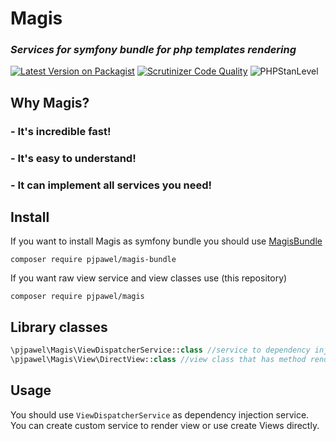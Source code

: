 # Magis

### *Services for symfony bundle for php templates rendering*

[![Latest Version on Packagist](https://img.shields.io/packagist/v/pjpawel/magis.svg?style=flat-square)](https://packagist.org/packages/pjpawel/magis)
[![Scrutinizer Code Quality](https://scrutinizer-ci.com/g/pjpawel/Magis/badges/quality-score.png?b=dev)](https://scrutinizer-ci.com/g/pjpawel/Magis/?branch=dev)
![PHPStanLevel](https://img.shields.io/badge/PHPStan-level%209-brightgreen.svg?style=flat)

## Why Magis?
### - It's incredible fast!
### - It's easy to understand!
### - It can implement all services you need!


## Install

If you want to install Magis as symfony bundle you should use [MagisBundle](https://github.com/pjpawel/MagisBundle)
```
composer require pjpawel/magis-bundle
```
If you want raw view service and view classes use (this repository)
```
composer require pjpawel/magis
```

## Library classes

```php
\pjpawel\Magis\ViewDispatcherService::class //service to dependency injection
\pjpawel\Magis\View\DirectView::class //view class that has method render() to ... render template :)
```

## Usage

You should use `ViewDispatcherService` as dependency injection service.
You can create custom service to render view or use create Views directly.
